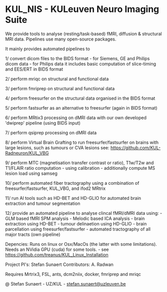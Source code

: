 # KUL_NIS - KULeuven Neuro Imaging Suite
We provide tools to analyse (resting/task-based) fMRI, diffusion & structural MRI data.
Pipelines use many open-source packages.

It mainly provides automated pipelines to

1/ convert dicom files to the BIDS format
        - for Siemens, GE and Philips dicom data
        - for Philips data it includes basic computation of slice-timing and EES/ERT in BIDS format

2/ perform mriqc on structural and functional data

3/ perform fmriprep on structural and functional data

4/ perform freesurfer on the structural data organised in the BIDS format

5/ perform fastsurfer as an alternative to freesurfer (again in BIDS format)

6/ perform MRtix3 processing on dMRI data with our own developed 'dwiprep' pipeline (using BIDS input)

7/ perform qsiprep processing on dMRI data

8/ perform Virtual Brain Grafting to run freesurfer/fastsurfer on brains with large lesions, such as tumours or CVA lesions
        see: https://github.com/KUL-Radneuron/KUL_VBG

9/ perform MTC (magnetisation transfer contrast or ratio), T1w/T2w and T1/FLAIR ratio computation
        - using calibration
        - additionally compute MS lesion load using samseg

10/ perform automated fiber tractography using a combination of freesurfer/fastsurfer, KUL_VBG, and ifod2 MRtrix

11/ run AI tools such as HD-BET and HD-GLIO for automated brain extraction and tumour segmentation

12/ provide an automated pipeline to analyse clincal fMRI/dMRI data using:
        - GLM based fMRI SPM analysis
        - Melodic based ICA analysis
        - brain extraction using HD-BET
        - tumour delinaetion using HD-GLIO
        - brain parcellation using freesurfer/fastsurfer
        - automated tractography of all major tracts (own pipeline)



Depencies:
        Runs on linux or Osx/MacOs (the latter with some limitations).
        Needs an NVidia GPU (cuda) for some tools.
                - see https://github.com/treanus/KUL_Linux_Installation



Project PI's: Stefan Sunaert
Contributors: A. Radwan

Requires Mrtrix3, FSL, ants, dcm2niix, docker, fmriprep and mriqc

@ Stefan Sunaert - UZ/KUL - stefan.sunaert@uzleuven.be

